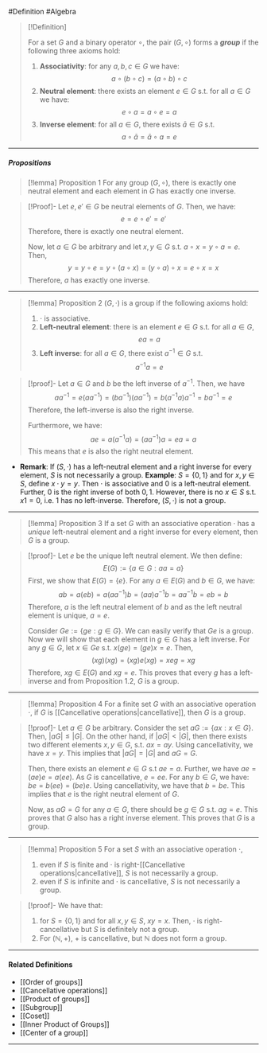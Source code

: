 #Definition #Algebra

> [!Definition]
> 
> For a set $G$ and a binary operator $\circ$, the pair $(G,\circ)$ forms a ***group*** if the following three axioms hold:
> 1. **Associativity**: for any $a,b,c\in G$ we have: $$a\circ (b\circ c) = (a\circ b)\circ c$$
> 2. **Neutral element**: there exists an element $e\in G$ s.t. for all $a\in G$ we have: $$e\circ a = a \circ e = a$$
> 3. **Inverse element**: for all $a\in G$, there exists $\bar{a}\in G$ s.t. $$a\circ \bar{ a}=\bar{ a}\circ a=e$$
---
##### Propositions

> [!lemma] Proposition 1
> For any group $(G,\circ)$, there is exactly one neutral element and each element in $G$ has exactly one inverse.

> [!Proof]-
> Let $e,e'\in G$ be neutral elements of $G$. Then, we have: $$e = e \circ e' = e'$$ Therefore, there is exactly one neutral element.
> 
> Now, let $a\in G$ be arbitrary and let $x,y\in G$ s.t. $a\circ x=y\circ a=e$. Then, $$y = y \circ e = y \circ (a \circ x)= (y \circ a)\circ x=e \circ x=x$$
> Therefore, $a$ has exactly one inverse.

---
> [!lemma] Proposition 2
> $(G,\cdot)$ is a group if the following axioms hold:
> 1. $\cdot$ is associative.
> 2. **Left-neutral element**: there is an element $e\in G$ s.t. for all $a\in G$, $$ea = a$$
> 3. **Left inverse**: for all $a\in G$, there exist $a^{-1}\in G$ s.t. $$a^{-1}a=e$$

> [!proof]-
> Let $a\in G$ and $b$ be the left inverse of $a^{-1}$. Then, we have $$aa^{-1}=e(a a^{-1})=(ba^{-1})(aa^{-1})=b(a^{-1}a)a^{-1}=b a^{-1}=e$$
> Therefore, the left-inverse is also the right inverse.
>
> Furthermore, we have: $$ae=a( a^{-1}a)=(a a^{-1})a=ea=a$$
> This means that $e$ is also the right neutral element.

- **Remark**: If $(S,\cdot)$ has a left-neutral element and a right inverse for every element, $S$ is not necessarily a group. **Example**: $S=\{ 0,1 \}$ and for $x,y\in S$, define $x\cdot y=y$. Then $\cdot$ is associative and $0$ is a left-neutral element. Further, $0$ is the right inverse of both $0,1$. 
However, there is no $x\in S$ s.t. $x 1 = 0$, i.e. $1$ has no left-inverse. Therefore, $(S,\cdot)$ is not a group.
---

> [!lemma] Proposition 3
> If a set $G$ with an associative operation $\cdot$ has a *unique* left-neutral element and a right inverse for every element, then $G$ is a group.

> [!proof]-
> Let $e$ be the unique left neutral element. We then define: $$ E(G):=\{ a\in G:aa=a \}$$
> First, we show that $E(G)=\{  e \}$. For any $a\in E(G)$ and $b\in G$, we have: $$ab=a(eb)=a(aa^{-1})b=(aa)a^{-1}b=a a^{-1}b=eb=b$$
> Therefore, $a$ is the left neutral element of $b$ and as the left neutral element is unique, $a=e$.
> 
> Consider $Ge:=\{ ge : g\in G \}$. We can easily verify that $Ge$ is a group. Now we will show that each element in $g\in G$ has a left inverse. For any $g\in G$, let $x\in Ge$ s.t. $x(ge)=(ge)x=e$. Then, $$ (xg)(xg)=(xg)e(xg)=xeg=xg$$
>  Therefore, $xg\in E(G)$ and $xg=e$. This proves that every $g$ has a left-inverse and from Proposition 1.2, $G$ is a group.
---
> [!lemma] Proposition 4
> For a finite set $G$ with an associative operation $\cdot$, if $G$ is [[Cancellative operations|cancellative]], then $G$ is a group.

> [!proof]-
> Let $a\in G$ be arbitrary. Consider the set $aG:=\{  ax: x\in G \}$. Then, $|aG| \leq|G|$.  On the other hand, if $|aG|<|G|$, then there exists two different elements $x,y\in G$, s.t. $ax=ay$. Using cancellativity, we have $x=y$. This implies that $|aG|=|G|$ and $aG=G$.
> 
> Then, there exists an element $e\in G$ s.t $ae=a$. Further, we have $ae = (ae)e = a(e e)$. As $G$ is cancellative, $e=e  e$. For any $b\in G$, we have: $be = b(e  e) = (be) e$. Using cancellativity, we have that $b=be$. This implies that $e$ is the right neutral element of $G$. 
> 
> Now, as $aG=G$ for any $a\in G$, there should be $g\in G$ s.t. $ag =e$. This proves that $G$ also has a right inverse element. This proves that $G$ is a group.
---
> [!lemma] Proposition 5
> For a set $S$ with an associative operation $\cdot$,
> 1. even if $S$ is finite and $\cdot$ is right-[[Cancellative operations|cancellative]], $S$ is not necessarily a group.
> 2. even if $S$ is infinite and $\cdot$ is cancellative, $S$ is not necessarily a group.

> [!proof]-
> We have that:
> 1. for $S=\{ 0,1 \}$ and for all $x,y \in S$, $xy=x$. Then, $\cdot$ is right-cancellative but $S$ is definitely not a group.
> 2. For $(\mathbb{N},+)$, $+$ is cancellative, but $\mathbb{N}$ does not form a group.

---

#### Related Definitions
- [[Order of groups]]
- [[Cancellative operations]]
- [[Product of groups]]
- [[Subgroup]]
- [[Coset]]
- [[Inner Product of Groups]]
- [[Center of a group]]

---
